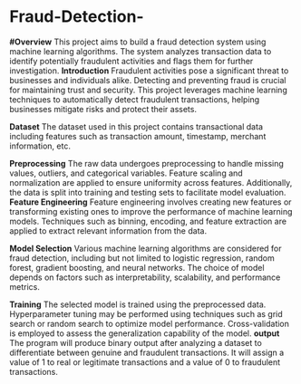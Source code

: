 # Fraud-Detection-
**#Overview**
This project aims to build a fraud detection system using machine learning algorithms. The system analyzes transaction data to identify potentially fraudulent activities and flags them for further investigation.
**Introduction**
Fraudulent activities pose a significant threat to businesses and individuals alike. Detecting and preventing fraud is crucial for maintaining trust and security. This project leverages machine learning techniques to automatically detect fraudulent transactions, helping businesses mitigate risks and protect their assets.

**Dataset**
The dataset used in this project contains transactional data including features such as transaction amount, timestamp, merchant information, etc.

**Preprocessing**
The raw data undergoes preprocessing to handle missing values, outliers, and categorical variables. Feature scaling and normalization are applied to ensure uniformity across features. Additionally, the data is split into training and testing sets to facilitate model evaluation.
**Feature Engineering**
Feature engineering involves creating new features or transforming existing ones to improve the performance of machine learning models. Techniques such as binning, encoding, and feature extraction are applied to extract relevant information from the data.

**Model Selection**
Various machine learning algorithms are considered for fraud detection, including but not limited to logistic regression, random forest, gradient boosting, and neural networks. The choice of model depends on factors such as interpretability, scalability, and performance metrics.

**Training**
The selected model is trained using the preprocessed data. Hyperparameter tuning may be performed using techniques such as grid search or random search to optimize model performance. Cross-validation is employed to assess the generalization capability of the model.
**output**
The program will produce binary output after analyzing a dataset to differentiate between genuine and fraudulent transactions. It will assign a value of 1 to real or legitimate transactions and a value of 0 to fraudulent transactions.
